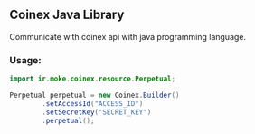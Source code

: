 ## Coinex Java Library
Communicate with coinex api with java programming language.

### Usage:

```java
import ir.moke.coinex.resource.Perpetual;

Perpetual perpetual = new Coinex.Builder()
        .setAccessId("ACCESS_ID")
        .setSecretKey("SECRET_KEY")
        .perpetual();
```